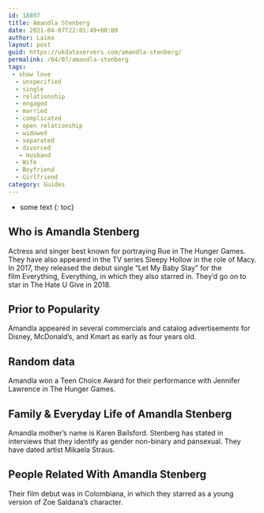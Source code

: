 ```yaml
---
id: 18897
title: Amandla Stenberg
date: 2021-04-07T22:01:49+00:00
author: Laima
layout: post
guid: https://ukdataservers.com/amandla-stenberg/
permalink: /04/07/amandla-stenberg
tags:
 - show love
  - unspecified
  - single
  - relationship
  - engaged
  - married
  - complicated
  - open relationship
  - widowed
  - separated
  - divorced
   - Husband
  - Wife
  - Boyfriend
  - Girlfriend
category: Guides
---
```


* some text
{: toc}


## Who is Amandla Stenberg
                  
                  
                  
Actress and singer best known for portraying Rue in The Hunger Games. They have also appeared in the TV series Sleepy Hollow in the role of Macy. In 2017, they released the debut single &#8220;Let My Baby Stay&#8221; for the film Everything, Everything, in which they also starred in. They&#8217;d go on to star in The Hate U Give in 2018.
                  
              
            
              
            
                
                
                
## Prior to Popularity
                  
                  
                  
Amandla appeared in several commercials and catalog advertisements for Disney, McDonald&#8217;s, and Kmart as early as four years old. 
                  
              
            
              
            
                
                
                
## Random data
                  
                  
                  
Amandla won a Teen Choice Award for their performance with Jennifer Lawrence in The Hunger Games.
                  
              
            
              
            
                
                
                
## Family & Everyday Life of Amandla Stenberg
                  
                  
                  
Amandla mother&#8217;s name is Karen Bailsford. Stenberg has stated in interviews that they identify as gender non-binary and pansexual. They have dated artist Mikaela Straus. 
                  
              
            
              
            
                
                
                
## People Related With Amandla Stenberg
                  
                  
                  
Their film debut was in Colombiana, in which they starred as a young version of Zoe Saldana&#8217;s character.
                  
              
            
              
            
                
              
            
              
              
            
            
              
            
          
          
          